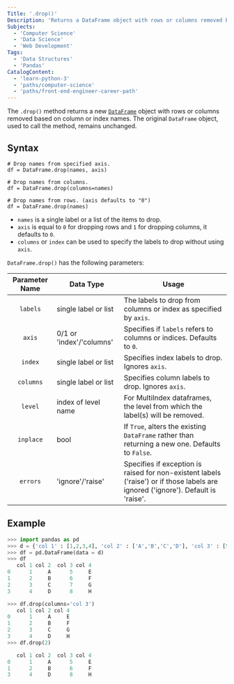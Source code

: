 ```yaml
---
Title: '.drop()'
Description: 'Returns a DataFrame object with rows or columns removed based on column or index names.'
Subjects:
  - 'Computer Science'
  - 'Data Science'
  - 'Web Development'
Tags:
  - 'Data Structures'
  - 'Pandas'
CatalogContent:
  - 'learn-python-3'
  - 'paths/computer-science'
  - 'paths/front-end-engineer-career-path'
---
```


The `.drop()` method returns a new [`DataFrame`](https://www.codecademy.com/resources/docs/pandas/dataframe) object with rows or columns removed based on column or index names. The original `DataFrame` object, used to call the method, remains unchanged.

## Syntax

```pseudo
# Drop names from specified axis.
df = DataFrame.drop(names, axis)

# Drop names from columns.
df = DataFrame.drop(columns=names)

# Drop names from rows. (axis defaults to "0")
df = DataFrame.drop(names)
```

- `names` is a single label or a list of the items to drop.
- `axis` is equal to `0` for dropping rows and `1` for dropping columns, it defaults to `0`.
- `columns` or `index` can be used to specify the labels to drop without using `axis`.

`DataFrame.drop()` has the following parameters:

| Parameter Name | Data Type                | Usage                                                                                                                             |
| :--------------: | ------------------------ | --------------------------------------------------------------------------------------------------------------------------------- |
| `labels`       | single label or list     | The labels to drop from columns or index as specified by `axis`.                                                                  |
| `axis`         | 0/1 or 'index'/'columns' | Specifies if `labels` refers to columns or indices. Defaults to `0`.                                                              |
| `index`        | single label or list     | Specifies index labels to drop. Ignores `axis`.                                                                                   |
| `columns`      | single label or list     | Specifies column labels to drop. Ignores `axis`.                                                                                  |
| `level`        | index of level name      | For MultiIndex dataframes, the level from which the label(s) will be removed.                                                     |
| `inplace`      | bool                     | If `True`, alters the existing `DataFrame` rather than returning a new one. Defaults to `False`.                                  |
| `errors`       | 'ignore'/'raise'         | Specifies if exception is raised for non-existent labels ('raise') or if those labels are ignored ('ignore'). Default is 'raise'. |

## Example

```py
>>> import pandas as pd
>>> d = {'col 1' : [1,2,3,4], 'col 2' : ['A','B','C','D'], 'col 3' : [5,6,7,8], 'col 4' : ['E','F','G','H']}
>>> df = pd.DataFrame(data = d)
>>> df
   col 1 col 2  col 3 col 4
0      1     A      5     E
1      2     B      6     F
2      3     C      7     G
3      4     D      8     H

>>> df.drop(columns='col 3')
   col 1 col 2 col 4
0      1     A     E
1      2     B     F
2      3     C     G
3      4     D     H
>>> df.drop(2)

   col 1 col 2  col 3 col 4
0      1     A      5     E
1      2     B      6     F
3      4     D      8     H
```
